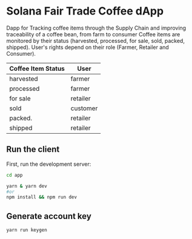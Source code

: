 # Solana Fair Trade Coffee dApp
Dapp for Tracking coffee items through the Supply Chain and improving traceability of a coffee bean, from farm to consumer
Coffee items are monitored by their status (harvested, processed, for sale, sold, packed, shipped). User's rights depend on their role (Farmer, Retailer and Consumer).

Coffee Item Status | User
------------------ | ------------------
harvested          | farmer
processed          | farmer
for sale           | retailer
sold               | customer
packed.            | retailer
shipped            | retailer



## Run the client

First, run the development server:
```bash
cd app
```

```bash
yarn & yarn dev
#or
npm install && npm run dev
```

## Generate account key

```bash
yarn run keygen
```
